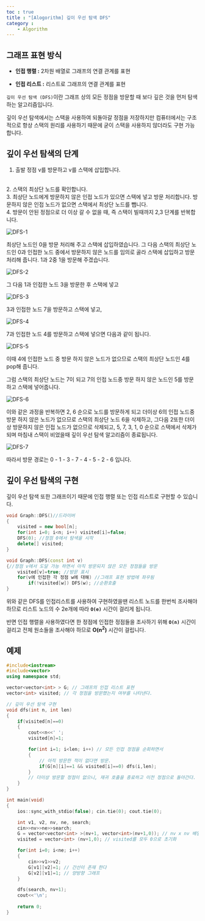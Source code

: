 ```yaml
---
toc : true
title : "[Alogorithm] 깊이 우선 탐색 DFS"
category :
    - Algorithm
---
```


## 그래프 표현 방식

- **인접 행렬 :** 2차원 배열로 그래프의 연결 관계를 표현

- **인접 리스트 :** 리스트로 그래프의 연결 관계를 표현

`깊이 우선 탐색 (DFS)`이란 그래프 상의 모든 정점을 방문할 때 보다 깊은 것을 먼저 탐색하는 알고리즘입니다. 

깊이 우선 탐색에서는 스택을 사용하여 되돌아갈 정점을 저장하지만 컴퓨터에서는 구조적으로 항상 스택의 원리를 사용하기 때문에 굳이 스택을 사용하지 않더라도 구현 가능합니다.

## 깊이 우선 탐색의 단계
1. 출발 정점 v를 방문하고 v를 스택에 삽입합니다.
<br>
2. 스택의 최상단 노드를 확인합니다.
<br>
3. 최상단 노드에게 방문하지 않은 인접 노드가 있으면 스택에 넣고 방문 처리합니다. 방문하지 않은 인접 노드가 없으면 스택에서 최상단 노드를 뺍니다.
<br>
4. 방문이 안된 정점으로 더 이상 갈 수 없을 때, 즉 스택이 빌때까지 2,3 단계를 반복합니다.

![DFS-1](/assets/images/algo/DFS-1.png)

최상단 노드인 0을 방문 처리해 주고 스택에 삽입하였습니다. 그 다음 스택의 최상단 노드인 0과 인접한 노드 중에서 방문하지 않은 노드를 임의로 골라 스택에 삽입하고 방문 처리해 줍니다. 1과 2중 1을 방문해 주겠습니다.

![DFS-2](/assets/images/algo/DFS-2.png)

그 다음 1과 인접한 노드 3을 방문한 후 스택에 넣고

![DFS-3](/assets/images/algo/DFS-3.png)


3과 인접한 노드 7을 방문하고 스택에 넣고, 
 
![DFS-4](/assets/images/algo/DFS-4.png)

7과 인접한 노드 4를 방문하고 스택에 넣으면 다음과 같이 됩니다.

![DFS-5](/assets/images/algo/DFS-5.png)

이때 4에 인접한 노드 중 방문 하지 않은 노드가 없으므로 스택의 최상단 노드인 4를 pop해 줍니다.

그럼 스택의 최상단 노드는 7이 되고 7의 인접 노드중 방문 하지 않은 노드인 5를 방문하고 스택에 넣어줍니다.

![DFS-6](/assets/images/algo/DFS-6.png)

이와 같은 과정을 반복하면 2, 6 순으로 노드를 방문하게 되고 더이상 6의 인접 노드중 방문 하지 않은 노드가 없으므로 스택의 최상단 노드 6을 삭제하고, 그다음 2또한 더이상 방문하지 않은 인접 노드가 없으므로 삭제되고, 5, 7, 3, 1, 0 순으로 스택에서 삭제가 되며 마침내 스택이 비었을때 깊이 우선 탐색 알고리즘이 종료됩니다.

![DFS-7](/assets/images/algo/DFS-7.png)

따라서 방문 경로는 0 - 1 - 3 - 7 - 4 - 5 - 2 - 6 입니다.

## 깊이 우선 탐색의 구현
깊이 우선 탐색 또한 그래프이기 때문에 인접 행렬 또는 인접 리스트로 구현할 수 있습니다.

``` cpp
void Graph::DFS()//드라이버
{
    visited = new bool[n];
    for(int i=0; i<n; i++) visited[i]=false; 
    DFS(0); //정점 0에서 탐색을 시작
    delete[] visited;
}

void Graph::DFS(const int v)
{//정점 v에서 도달 가능 하면서 아직 방문되지 않은 모든 정점들을 방문
    visited[v]=true; //방문 표시
    for(v에 인접한 각 정점 w에 대해) //그래프 표현 방법에 좌우됨
        if(!visited[w]) DFS(w); //순환호출 
}
``` 

위와 같은 DFS를 인접리스트를 사용하여 구현하였을땐 리스트 노드를 한번씩 조사해야 하므로 리스트 노드의 수 2e개에 따라 **`O(e)`** 시간이 걸리게 됩니다.

반면 인접 행렬을 사용하였다면 한 정점에 인접한 정점들을 조사하기 위해 **`O(n)`** 시간이 걸리고 전체 원소들을 조사해야 하므로 **O$($n<sup>2</sup>)** 시간이 걸립니다.

## 예제

``` cpp
#include<iostream>
#include<vector>
using namespace std;

vector<vector<int> > G; // 그래프의 인접 리스트 표현
vector<int> visited; // 각 정점을 방문했는지 여부를 나타낸다.

// 깊이 우선 탐색 구현
void dfs(int n, int len)
{
    if(visited[n]==0)
    {
        cout<<n<<' ';
        visited[n]=1;

        for(int i=1; i<len; i++) // 모든 인접 정점을 순회하면서
        {
            // 아직 방문한 적이 없다면 방문.
            if(G[n][i]==1 && visited[i]==0) dfs(i,len);
        }
        // 더이상 방문할 정점이 없으니, 재귀 호출을 종료하고 이전 정점으로 돌아간다.
    }
}

int main(void)
{
    ios::sync_with_stdio(false); cin.tie(0); cout.tie(0);

    int v1, v2, nv, ne, search;
    cin>>nv>>ne>>search;
    G = vector<vector<int> >(nv+1, vector<int>(nv+1,0)); // nv x nv 배열
    visited = vector<int> (nv+1,0); // visited를 모두 0으로 초기화

    for(int i=0; i<ne; i++)
    {
        cin>>v1>>v2;
        G[v1][v2]=1; // 간선이 존재 한다
        G[v2][v1]=1; // 양방향 그래프 
    }

    dfs(search, nv+1);
    cout<<'\n';
    
    return 0;
}
```